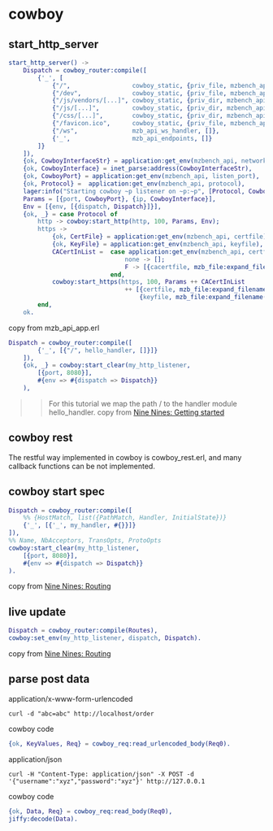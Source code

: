 # cowboy

## start_http_server

``` erlang
start_http_server() ->
    Dispatch = cowboy_router:compile([
        {'_', [
            {"/",                 cowboy_static, {priv_file, mzbench_api, "/http_root/index.html"}},
            {"/dev",              cowboy_static, {priv_file, mzbench_api, "/http_root/index.dev.html"}},
            {"/js/vendors/[...]", cowboy_static, {priv_dir, mzbench_api, ["/http_root/js/vendors"], [{mimetypes, cow_mimetypes, web}]}},
            {"/js/[...]",         cowboy_static, {priv_dir, mzbench_api, ["/http_root/js"], [{mimetypes, cow_mimetypes, web}]}},
            {"/css/[...]",        cowboy_static, {priv_dir, mzbench_api, ["/http_root/css"], [{mimetypes, cow_mimetypes, web}]}},
            {"/favicon.ico",      cowboy_static, {priv_file, mzbench_api, "/http_root/favicon.ico"}},
            {"/ws",               mzb_api_ws_handler, []},
            {'_',                 mzb_api_endpoints, []}
        ]}
    ]),
    {ok, CowboyInterfaceStr} = application:get_env(mzbench_api, network_interface),
    {ok, CowboyInterface} = inet_parse:address(CowboyInterfaceStr),
    {ok, CowboyPort} = application:get_env(mzbench_api, listen_port),
    {ok, Protocol} =  application:get_env(mzbench_api, protocol),
    lager:info("Starting cowboy ~p listener on ~p:~p", [Protocol, CowboyInterface, CowboyPort]),
    Params = [{port, CowboyPort}, {ip, CowboyInterface}],
    Env = [{env, [{dispatch, Dispatch}]}],
    {ok, _} = case Protocol of
        http -> cowboy:start_http(http, 100, Params, Env);
        https ->
            {ok, CertFile} = application:get_env(mzbench_api, certfile),
            {ok, KeyFile} = application:get_env(mzbench_api, keyfile),
            CACertInList =  case application:get_env(mzbench_api, certfile, none) of
                                none -> [];
                                F -> [{cacertfile, mzb_file:expand_filename(F)}]
                            end,
            cowboy:start_https(https, 100, Params ++ CACertInList
                                ++ [{certfile, mzb_file:expand_filename(CertFile)},
                                    {keyfile, mzb_file:expand_filename(KeyFile)}], Env)
        end,
    ok.
```

copy from mzb_api_app.erl

``` erlang
Dispatch = cowboy_router:compile([
        {'_', [{"/", hello_handler, []}]}
    ]),
    {ok, _} = cowboy:start_clear(my_http_listener,
        [{port, 8080}],
        #{env => #{dispatch => Dispatch}}
    ),
```
>> For this tutorial we map the path / to the handler module hello_handler.
copy from [Nine Nines: Getting started](https://ninenines.eu/docs/en/cowboy/2.2/guide/getting_started/)

## cowboy rest
The restful way implemented in cowboy is cowboy_rest.erl, and many callback functions can be not implemented.


## cowboy start spec

``` erlang
Dispatch = cowboy_router:compile([
    %% {HostMatch, list({PathMatch, Handler, InitialState})}
    {'_', [{'_', my_handler, #{}}]}
]),
%% Name, NbAcceptors, TransOpts, ProtoOpts
cowboy:start_clear(my_http_listener,
    [{port, 8080}],
    #{env => #{dispatch => Dispatch}}
).
```
copy from [Nine Nines: Routing](https://ninenines.eu/docs/en/cowboy/2.2/guide/routing/)

## live update

``` erlang
Dispatch = cowboy_router:compile(Routes),
cowboy:set_env(my_http_listener, dispatch, Dispatch).
```
copy from [Nine Nines: Routing](https://ninenines.eu/docs/en/cowboy/2.2/guide/routing/)


## parse post data

application/x-www-form-urlencoded

``` shell
curl -d "abc=abc" http://localhost/order
```
cowboy code
``` erlang
{ok, KeyValues, Req} = cowboy_req:read_urlencoded_body(Req0).
```
application/json

``` shell
curl -H "Content-Type: application/json" -X POST -d '{"username":"xyz","password":"xyz"}' http://127.0.0.1
```

cowboy code

``` erlang
{ok, Data, Req} = cowboy_req:read_body(Req0),
jiffy:decode(Data).
```
